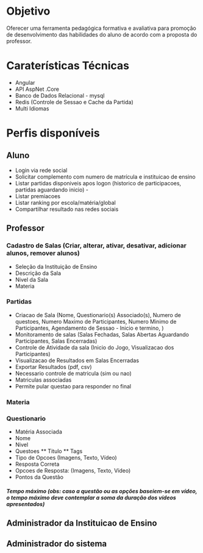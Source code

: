 # Objetivo
Oferecer uma ferramenta pedagógica formativa e avaliativa para promoção de desenvolvimento das habilidades do aluno de acordo com a proposta do professor.

# Caraterísticas Técnicas
* Angular
* API AspNet .Core
* Banco de Dados Relacional - mysql
* Redis  (Controle de Sessao e Cache da Partida)
* Multi Idiomas

# Perfis disponíveis

## Aluno
* Login via rede social
* Solicitar complemento com numero de matrícula e instituicao de ensino
* Listar partidas disponiveis apos logon (historico de participacoes, partidas aguardando inicio) -
* Listar premiacoes
* Listar ranking por escola/matéria/global
* Compartilhar resultado nas redes sociais
	
## Professor
### Cadastro de Salas (Criar, alterar, ativar, desativar, adicionar alunos, remover alunos)
* Seleção da Instituição de Ensino
* Descrição da Sala
* Nivel da Sala
* Materia
	
### Partidas
* Criacao de Sala (Nome, Questionario(s) Associado(s), Numero de questoes, Numero Maximo de Participantes, Numero Minimo de Participantes, Agendamento de Sessao - Inicio e termino, )
* Monitoramento de salas (Salas Fechadas, Salas Abertas Aguardando Participantes, Salas Encerradas)
* Controle de Atividade da sala (Inicio do Jogo, Visualizacao dos Participantes)
* Visualizacao de Resultados em Salas Encerradas
* Exportar Resultados (pdf, csv)
* Necessario controle de matricula (sim ou nao)
* Matriculas associadas
* Permite pular questao para responder no final

### Materia

### Questionario
* Matéria Associada
* Nome
* Nivel
* Questoes
** Titulo
** Tags
* Tipo de Opcoes (Imagens, Texto, Vídeo)
* Resposta Correta
* Opcoes de Resposta: (Imagens, Texto, Vídeo)
* Pontos da Questão
##### Tempo máximo (obs: caso a questão ou as opções baseiem-se em vídeo, o tempo máximo deve contemplar a soma da duração dos vídeos apresentados)

	
	 
   
## Administrador da Instituicao de Ensino 
## Administrador do sistema
